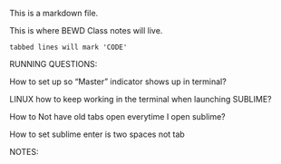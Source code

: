 This is a markdown file.

This is where BEWD Class notes will live.

	tabbed lines will mark 'CODE'

RUNNING QUESTIONS:

How to set up so “Master” indicator shows up in terminal?

LINUX how to keep working in the terminal when launching SUBLIME?

How to Not have old tabs open everytime I open sublime?

How to set sublime enter is two spaces not tab

NOTES: